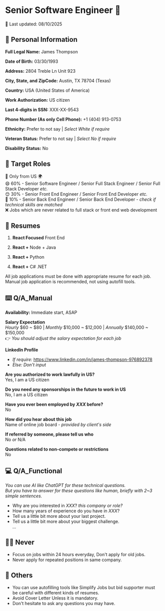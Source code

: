 # Senior Software Engineer 📃
📅 Last updated: 08/10/2025

## 👤 Personal Information

**Full Legal Name:** James Thompson

**Date of Birth:** 03/30/1993

**Address:** 2804 Treble Ln Unit 923

**City, State, and ZipCode:** Austin, TX 78704 (Texas)

**Country:** USA (United States of America)

**Work Authorization:** US citizen

**Last 4-digits in SSN:** XXX-XX-9543

**Phone Number (As only Cell Phone):** +1 (404) 913-0753

**Ethnicity:** Prefer to not say | *Select White if require*

**Veteran Status:** Prefer to not say | *Select No if require*

**Disability Status:** No

## 🎯 Target Roles

🫵 Only from US 🌍\
😄 60% - Senior Software Engineer / Senior Full Stack Engineer / Senior Full Stack Developer *etc.*\
😊 30% - Senior Front End Engineer / Senior Front End Developer *etc.*\
🙂 10% - Senior Back End Engineer / Senior Back End Developer - *check if technical skills are matched*\
❌ Jobs which are never related to full stack or front end web development

## 📰 Resumes

1. **React Focused** Front End

2. **React +** Node + Java

3. **React +** Python

4. **React +** C# .NET

All job applications must be done with appropriate resume for each job.\
Manual job application is recommended, not using autofill tools.

## ⌨️ Q/A_Manual

**Availability:** Immediate start, ASAP

**Salary Expectation**\
*Hourly* $60 ~ $80 | 
*Monthly* $10,000 ~ $12,000 | 
*Annually* $140,000 ~ $150,000\
👉 *You should adjust the salary expectation for each job*

**LinkedIn Profile**
- *If require:* https://www.linkedin.com/in/james-thompson-976892378
- *Else: Don't input*

**Are you authorized to work lawfully in US?**\
Yes, I am a US citizen

**Do you need any sponsorships  in the future to work in US**\
No, I am a US citizen

**Have you ever been employed by *XXX* before?**\
No

**How did you hear about this job**\
Name of online job board - *provided by client's side*

**If referred by someone, please tell us who**\
No *or* N/A

**Questions related to non-compete or restrictions**\
No

## 💻 Q/A_Functional
*You can use AI like ChatGPT for these technical questions.*\
*But you have to answer for these questions like human, briefly with 2~3 simple sentences.*
- Why are you interested in *XXX*? *this company or role?*
- How many years of experience do you have in *XXX*?
- Tell us a little bit more about your last project.
- Tell us a little bit more about your biggest challenge.\
*...*

## 🙅‍♂️ Never
- Focus on jobs within 24 hours everyday, Don't apply for old jobs.
- Never apply for repeated positions in same company.

## 💭 Others
- You can use autofilling tools like Simplify Jobs but bid supporter must be careful with different kinds of resumes.
- Avoid Cover Letter Unless it is mandatory.
- Don't hesitate to ask any questions you may have.
